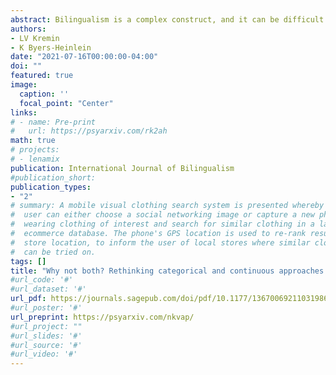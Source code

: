 ```yaml
---
abstract: Bilingualism is a complex construct, and it can be difficult to define and model. This paper proposes that the field of bilingualism can draw from other fields of psychology, by integrating advanced psychometric models that incorporate both categorical and continuous properties. These models can unify the widespread use of bilingual and monolingual groups that exist in the literature with recent proposals that bilingualism should be viewed as a continuous variable. In the paper, we highlight two models of potential interest- the factor mixture model and the grade-of-membership model. These models simultaneously allow for the formation of different categories of speakers and for variation to exist within these categories. Researchers can then conduct their analyses on either the categorical or continuous information, or a combination of the two, depending on which is most appropriate to address their research question. Conceptualizing bilingualism within the context of these more flexible models will help to advance theory and lead to a fuller and deeper understanding of bilingualism.
authors:
- LV Kremin
- K Byers-Heinlein
date: "2021-07-16T00:00:00-04:00"
doi: ""
featured: true
image:
  caption: ''
  focal_point: "Center"
links:
# - name: Pre-print
#   url: https://psyarxiv.com/rk2ah
math: true
# projects:
# - lenamix
publication: International Journal of Bilingualism
#publication_short: 
publication_types:
- "2"
# summary: A mobile visual clothing search system is presented whereby a smart phone
#  user can either choose a social networking image or capture a new photo of a person
#  wearing clothing of interest and search for similar clothing in a large cloud-based
#  ecommerce database. The phone's GPS location is used to re-rank results by retail
#  store location, to inform the user of local stores where similar clothing items
#  can be tried on.
tags: []
title: "Why not both? Rethinking categorical and continuous approaches to bilingualism"
#url_code: '#'
#url_dataset: '#'
url_pdf: https://journals.sagepub.com/doi/pdf/10.1177/13670069211031986
#url_poster: '#'
url_preprint: https://psyarxiv.com/nkvap/
#url_project: ""
#url_slides: '#'
#url_source: '#'
#url_video: '#'
---
```


